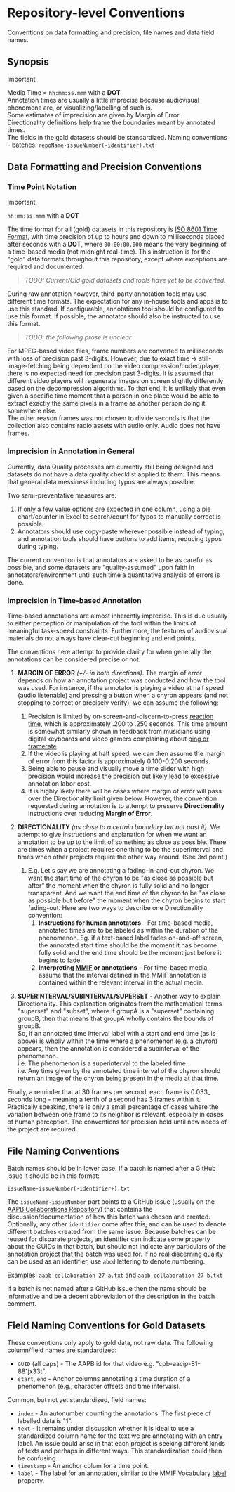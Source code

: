 # Repository-level Conventions

Conventions on data formatting and precision, file names and data field names.


## Synopsis

> [!IMPORTANT]
> Media Time = `hh:mm:ss.mmm` with a **DOT**  
> Annotation times are usually a little imprecise because audiovisual phenomena are, or visualizing/labelling of such is.  
> Some estimates of imprecision are given by Margin of Error.  
> Directionality definitions help frame the boundaries meant by annotated times.  
> The fields in the gold datasets should be standardized.
> Naming conventions - batches: `repoName-issueNumber(-identifier).txt`


## Data Formatting and Precision Conventions

### Time Point Notation

> [!IMPORTANT]
> `hh:mm:ss.mmm` with a **DOT**  

The time format for all (gold) datasets in this repository is [ISO 8601 Time Format](https://en.wikipedia.org/wiki/ISO_8601#Times), with time precision of up to hours and down to milliseconds placed after seconds with a **DOT**, where `00:00:00.000` means the very beginning of a time-based media (not midnight real-time). This instruction is for the "gold" data formats throughout this repository, except where exceptions are required and documented.

> _TODO: Current/Old gold datasets and tools have yet to be converted._

During raw annotation however, third-party annotation tools may use different time formats. The expectation for any in-house tools and apps is to use this standard. If configurable, annotations tool should be configured to use this format. If possible, the annotator should also be instructed to use this format.

> _TODO: the following prose is unclear_

For MPEG-based video files, frame numbers are converted to milliseconds with loss of precision past 3-digits. 
However, due to exact time -> still-image-fetching being dependent on the video compression/codec/player, there is no expected need for precision past 3-digits. 
It is assumed that different video players will regenerate images on screen slightly differently based on the decompression algorithms. 
To that end, it is unlikely that even given a specific time moment that a person in one place would be able to extract exactly the same pixels 
in a frame as another person doing it somewhere else.  
The other reason frames was not chosen to divide seconds is that the collection also contains radio assets with audio only. Audio does not have frames.  


### Imprecision in Annotation in General

Currently, data Quality processes are currently still being designed and datasets do not have a data quality checklist applied to them. This means that general data messiness including typos are always possible.
 
Two semi-preventative measures are: 

1. If only a few value options are expected in one column, using a pie chart/counter in Excel to search/count for typos to manually correct is possible. 
2. Annotators should use copy-paste wherever possible instead of typing, and annotation tools should have buttons to add items, reducing typos during typing.  

The current convention is that annotators are asked to be as careful as possible, and some datasets are "quality-assumed" upon faith in annotators/environment until such time a quantitative analysis of errors is done.


### Imprecision in Time-based Annotation

Time-based annotations are almost inherently imprecise. This is due usually to either perception or manipulation of the tool within the limits of meaningful task-speed constraints. Furthermore, the features of audiovisual materials do not always have clear-cut beginning and end points.    

The conventions here attempt to provide clarity for when generally the annotations can be considered precise or not. 

1. **MARGIN OF ERROR** _(+/- in both directions)_. The margin of error depends on how an annotation project was conducted and how the tool was used. For instance, if the annotator is playing a video at half speed (audio listenable) and pressing a button when a chyron appears (and not stopping to correct or precisely verify), we can assume the following:

   1. Precision is limited by on-screen-and-discern-to-press [reaction time](https://www.reddit.com/r/truegaming/comments/hu0p3a/comment/fylge12/?utm_source=reddit&utm_medium=web2x&context=3),
which is approximately .200 to .250 seconds. This time amount is somewhat similarly shown in feedback from musicians using digital keyboards and video gamers complaining about [ping or framerate](https://www.pcgamer.com/how-many-frames-per-second-can-the-human-eye-really-see/).
   2. If the video is playing at half speed, we can then assume the margin of error from this factor is approximately 0.100-0.200 seconds. 
   3. Being able to pause and visually move a time slider with high precision would increase the precision but likely lead to excessive annotation labor cost. 
   4. It is highly likely there will be cases where margin of error will pass over the Directionality limit given below. 
However, the convention requested during annotation is to attempt to preserve **Directionality** instructions over reducing **Margin of Error**.   
  
2. **DIRECTIONALITY** _(as close to a certain boundary but not past it)_. We attempt to give instructions and explanation for when we want an annotation to be up to the limit of something as close as possible. There are times when a project requires one thing to be the superinterval and times when other projects require the other way around. (See 3rd point.)

   1. E.g. Let's say we are annotating a fading-in-and-out chyron. 
   We want the start time of the chyron to be "as close as possible but after" the moment when the chyron is fully solid and no longer transparent.
   And we want the end time of the chyron to be "as close as possible but before" the moment when the chyron begins to start fading-out. 
   Here are two ways to describe one Directionality convention: 
      1. **Instructions for human annotators** - For time-based media, annotated times are to be labeled as within the duration of the phenomenon.
   Eg. if a text-based label fades on-and-off screen, 
   the annotated start time should be the moment it has become fully solid and the end time should be the moment just before it begins to fade.  
      2. **Interpreting [MMIF](https://github.com/clamsproject/mmif) or annotations** - For time-based media, assume that the interval defined in the MMIF annotation is contained within the relevant interval in the actual media.  

3. **SUPERINTERVAL/SUBINTERVAL/SUPERSET** - Another way to explain Directionality. This explanation originates from the mathematical terms "superset" and "subset", where if groupA is a "superset" containing groupB, then that means that groupA wholly contains the bounds of groupB.  
So, if an annotated time interval label with a start and end time (as is above) is wholly within the time where a phenomenon (e.g. a chyron) appears, then the annotation is considered a subinterval of the phenomenon.  
i.e. The phenomenon is a superinterval to the labeled time.  
i.e. Any time given by the annotated time interval of the chyron should return an image of the chyron being present in the media at that time.   

Finally, a reminder that at 30 frames per second, each frame is 0.033_ seconds long - meaning a tenth of a second has 3 frames within it. Practically speaking, there is only a small percentage of cases where the variation between one frame to its neighbor is relevant, especially in cases of human perception. The conventions for precision hold until new needs of the project are required. 


## File Naming Conventions

Batch names should be in lower case. If a batch is named after a GitHub issue it should be in this format:

```
issueName-issueNumber(-identifier+).txt
```

The `issueName-issueNumber` part points to a GitHub issue (usually on the [AAPB Collaborations Repository](https://github.com/clamsproject/aapb-collaboration)) that contains the discussion/documentation of how this batch was chosen and created. Optionally, any other `identifier` come after this, and can be used to denote different batches created from the same issue. Because batches can be reused for disparate projects, an identifier can indicate some property about the GUIDs in that batch, but should not indicate any particulars of the annotation project that the batch was used for. If no real discerning quality can be used as an identifier, use `abcd` lettering to denote numbering.

Examples: `aapb-collaboration-27-a.txt` and `aapb-collaboration-27-b.txt`

If a batch is not named after a GitHub issue then the name should be informative and be a decent abbreviation of the description in the batch comment.


## Field Naming Conventions for Gold Datasets

These conventions only apply to gold data, not raw data. The following column/field names are standardized:

* `GUID` (all caps) - The AAPB id for that video e.g. "cpb-aacip-81-881jx33t". 
* `start`, `end` - Anchor columns annotating a time duration of a phenomenon (e.g., character offsets and time intervals).

Common, but not yet standardized, field names:

* `index` - An autonumber counting the annotations. The first piece of labelled data is "1".
* `text` - It remains under discussion whether it is ideal to use a standardized column name for the text we are annotating with an entry label. An issue could arise in that each project is seeking different kinds of texts and perhaps in different ways. This standardization could then be confusing.
* `timestamp` - An anchor colum for a time point.
* `label` - The label for an annotation, similar to the MMIF Vocabulary [label](https://mmif.clams.ai/vocabulary/Annotation/v5/) property.
